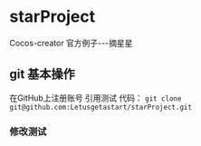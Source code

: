 # starProject
Cocos-creator 官方例子---摘星星

## git 基本操作
在GitHub上注册账号
    引用测试
代码：
`git clone git@github.com:Letusgetastart/starProject.git`
### 修改测试
